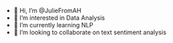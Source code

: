 - 👋 Hi, I’m @JulieFromAH
- 👀 I’m interested in Data Analysis
- 🌱 I’m currently learning NLP
- 💞️ I’m looking to collaborate on text sentiment analysis


<!---
JulieFromAH/JulieFromAH is a ✨ special ✨ repository because its `README.md` (this file) appears on your GitHub profile.
You can click the Preview link to take a look at your changes.
--->
